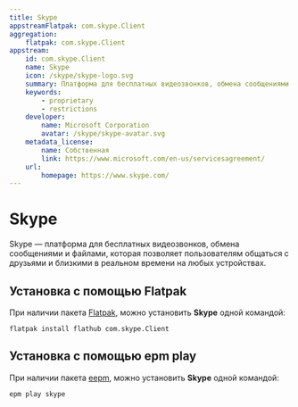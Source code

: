 ```yaml
---
title: Skype
appstreamFlatpak: com.skype.Client
aggregation:
    flatpak: com.skype.Client
appstream:
    id: com.skype.Client
    name: Skype
    icon: /skype/skype-logo.svg
    summary: Платформа для бесплатных видеозвонков, обмена сообщениями и файлами
    keywords: 
        - proprietary
        - restrictions
    developer: 
        name: Microsoft Corporation
        avatar: /skype/skype-avatar.svg
    metadata_license: 
        name: Собственная
        link: https://www.microsoft.com/en-us/servicesagreement/
    url: 
        homepage: https://www.skype.com/
---
```




# Skype

Skype — платформа для бесплатных видеозвонков, обмена сообщениями и файлами, которая позволяет пользователям общаться с друзьями и близкими в реальном времени на любых устройствах.

## Установка c помощью Flatpak <Badge type="danger" text="Неофициальная сборка" />

При наличии пакета [Flatpak](/flatpak), можно установить **Skype** одной командой:

```shell
flatpak install flathub com.skype.Client
```

<!--@include: ./parts/install/software-flatpak.md-->

## Установка c помощью epm play <Badge type="danger" text="Неофициальная сборка" />

При наличии пакета [eepm](/epm), можно установить **Skype** одной командой:

```shell
epm play skype
```
